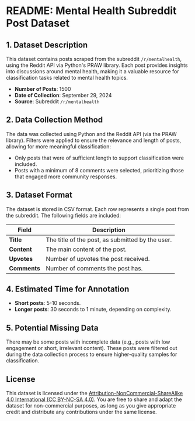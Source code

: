# README: Mental Health Subreddit Post Dataset

## 1. Dataset Description
This dataset contains posts scraped from the subreddit `/r/mentalhealth`, using the Reddit API via Python's PRAW library. Each post provides insights into discussions around mental health, making it a valuable resource for classification tasks related to mental health topics. 

- **Number of Posts**: 1500
- **Date of Collection**: September 29, 2024
- **Source**: Subreddit `/r/mentalhealth`

## 2. Data Collection Method
The data was collected using Python and the Reddit API (via the PRAW library). Filters were applied to ensure the relevance and length of posts, allowing for more meaningful classification:
- Only posts that were of sufficient length to support classification were included.
- Posts with a minimum of 8 comments were selected, prioritizing those that engaged more community responses.

## 3. Dataset Format
The dataset is stored in CSV format. Each row represents a single post from the subreddit. The following fields are included:

| **Field**    | **Description**                                       |
|--------------|-------------------------------------------------------|
| **Title**    | The title of the post, as submitted by the user.       |
| **Content**  | The main content of the post.                          |
| **Upvotes**  | Number of upvotes the post received.                   |
| **Comments** | Number of comments the post has.                       |

## 4. Estimated Time for Annotation
- **Short posts**: 5-10 seconds.
- **Longer posts**: 30 seconds to 1 minute, depending on complexity.

## 5. Potential Missing Data
There may be some posts with incomplete data (e.g., posts with low engagement or short, irrelevant content). These posts were filtered out during the data collection process to ensure higher-quality samples for classification.

## License
This dataset is licensed under the [Attribution-NonCommercial-ShareAlike 4.0 International (CC BY-NC-SA 4.0)](https://creativecommons.org/licenses/by-nc-sa/4.0/). You are free to share and adapt the dataset for non-commercial purposes, as long as you give appropriate credit and distribute any contributions under the same license.
